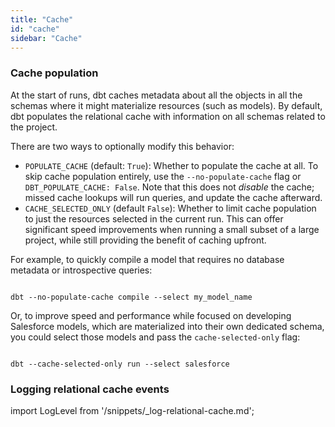 ```yaml
---
title: "Cache"
id: "cache"
sidebar: "Cache"
---
```


### Cache population

At the start of runs, dbt caches metadata about all the objects in all the schemas where it might materialize resources (such as models). By default, dbt populates the relational cache with information on all schemas related to the project.

There are two ways to optionally modify this behavior:
- `POPULATE_CACHE` (default: `True`): Whether to populate the cache at all. To skip cache population entirely, use the `--no-populate-cache` flag or `DBT_POPULATE_CACHE: False`. Note that this does not _disable_ the cache; missed cache lookups will run queries, and update the cache afterward.
- `CACHE_SELECTED_ONLY` (default `False`): Whether to limit cache population to just the resources selected in the current run. This can offer significant speed improvements when running a small subset of a large project, while still providing the benefit of caching upfront.

For example, to quickly compile a model that requires no database metadata or introspective queries:

```text

dbt --no-populate-cache compile --select my_model_name

```

Or, to improve speed and performance while focused on developing Salesforce models, which are materialized into their own dedicated schema, you could select those models and pass the `cache-selected-only` flag:

```text

dbt --cache-selected-only run --select salesforce

```

### Logging relational cache events

import LogLevel from '/snippets/_log-relational-cache.md';

<LogLevel
event="relational cache"
/>
